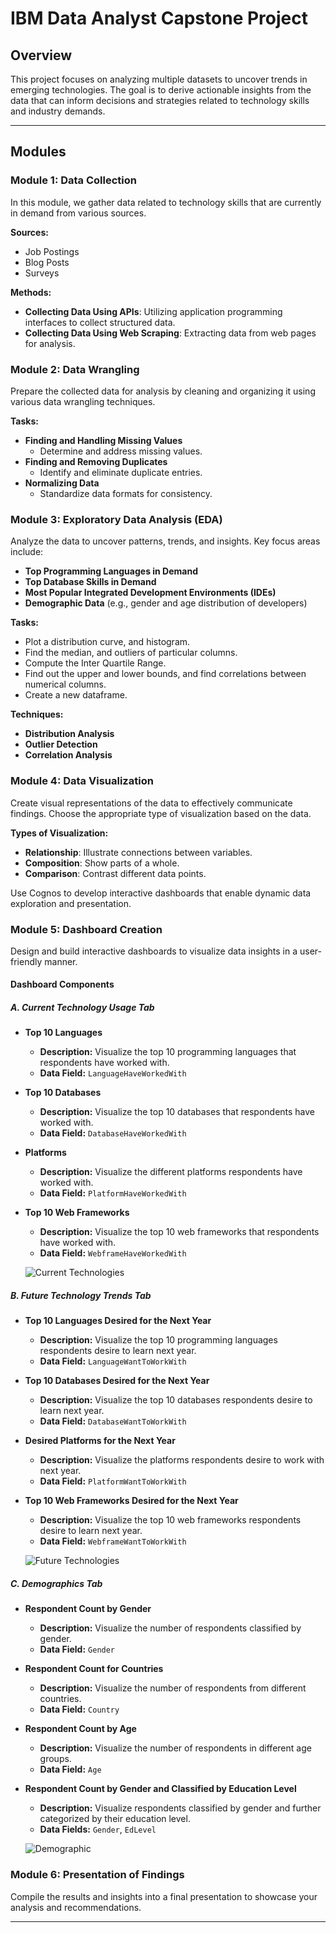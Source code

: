 # IBM Data Analyst Capstone Project

## Overview

This project focuses on analyzing multiple datasets to uncover trends in emerging technologies. The goal is to derive actionable insights from the data that can inform decisions and strategies related to technology skills and industry demands.

---

## Modules

### Module 1: Data Collection

In this module, we gather data related to technology skills that are currently in demand from various sources.

**Sources:**
- Job Postings
- Blog Posts
- Surveys

**Methods:**
- **Collecting Data Using APIs**: Utilizing application programming interfaces to collect structured data.
- **Collecting Data Using Web Scraping**: Extracting data from web pages for analysis.

### Module 2: Data Wrangling

Prepare the collected data for analysis by cleaning and organizing it using various data wrangling techniques.

**Tasks:**
- **Finding and Handling Missing Values**
  - Determine and address missing values.
- **Finding and Removing Duplicates**
  - Identify and eliminate duplicate entries.
- **Normalizing Data**
  - Standardize data formats for consistency.

### Module 3: Exploratory Data Analysis (EDA)

Analyze the data to uncover patterns, trends, and insights. Key focus areas include:

- **Top Programming Languages in Demand**
- **Top Database Skills in Demand**
- **Most Popular Integrated Development Environments (IDEs)**
- **Demographic Data** (e.g., gender and age distribution of developers)

**Tasks:**
- Plot a distribution curve, and histogram.
- Find the median, and outliers of particular columns.
- Compute the Inter Quartile Range.
- Find out the upper and lower bounds, and find correlations between numerical columns.
- Create a new dataframe.

**Techniques:**
- **Distribution Analysis**
- **Outlier Detection**
- **Correlation Analysis**

### Module 4: Data Visualization

Create visual representations of the data to effectively communicate findings. Choose the appropriate type of visualization based on the data.

**Types of Visualization:**
- **Relationship**: Illustrate connections between variables.
- **Composition**: Show parts of a whole.
- **Comparison**: Contrast different data points.

Use Cognos to develop interactive dashboards that enable dynamic data exploration and presentation.

### Module 5: Dashboard Creation

Design and build interactive dashboards to visualize data insights in a user-friendly manner.

#### Dashboard Components

##### A. Current Technology Usage Tab

- **Top 10 Languages**
  - **Description:** Visualize the top 10 programming languages that respondents have worked with.
  - **Data Field:** `LanguageHaveWorkedWith`

- **Top 10 Databases**
  - **Description:** Visualize the top 10 databases that respondents have worked with.
  - **Data Field:** `DatabaseHaveWorkedWith`

- **Platforms**
  - **Description:** Visualize the different platforms respondents have worked with.
  - **Data Field:** `PlatformHaveWorkedWith`

- **Top 10 Web Frameworks**
  - **Description:** Visualize the top 10 web frameworks that respondents have worked with.
  - **Data Field:** `WebframeHaveWorkedWith`

  ![Current Technologies](Images/Current_Technology.png)

##### B. Future Technology Trends Tab

- **Top 10 Languages Desired for the Next Year**
  - **Description:** Visualize the top 10 programming languages respondents desire to learn next year.
  - **Data Field:** `LanguageWantToWorkWith`

- **Top 10 Databases Desired for the Next Year**
  - **Description:** Visualize the top 10 databases respondents desire to learn next year.
  - **Data Field:** `DatabaseWantToWorkWith`

- **Desired Platforms for the Next Year**
  - **Description:** Visualize the platforms respondents desire to work with next year.
  - **Data Field:** `PlatformWantToWorkWith`

- **Top 10 Web Frameworks Desired for the Next Year**
  - **Description:** Visualize the top 10 web frameworks respondents desire to learn next year.
  - **Data Field:** `WebframeWantToWorkWith`

  ![Future Technologies](Images/Future_Technology.jpg)

##### C. Demographics Tab

- **Respondent Count by Gender**
  - **Description:** Visualize the number of respondents classified by gender.
  - **Data Field:** `Gender`

- **Respondent Count for Countries**
  - **Description:** Visualize the number of respondents from different countries.
  - **Data Field:** `Country`

- **Respondent Count by Age**
  - **Description:** Visualize the number of respondents in different age groups.
  - **Data Field:** `Age`

- **Respondent Count by Gender and Classified by Education Level**
  - **Description:** Visualize respondents classified by gender and further categorized by their education level.
  - **Data Fields:** `Gender`, `EdLevel`

  ![Demographic](Images/Demographic.jpg)

### Module 6: Presentation of Findings

Compile the results and insights into a final presentation to showcase your analysis and recommendations.

---
